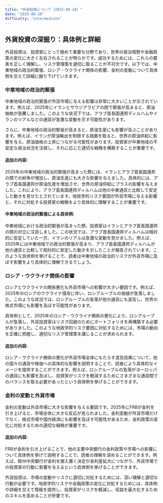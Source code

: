 ```yaml
---
title: "外貨投資について（2025-08-18）"
date: "2025-08-18"
difficulty: "intermediate"
---
```


## 外貨投資の深掘り：具体例と詳細

外貨投資は、投資家にとって極めて重要な分野であり、世界の政治情勢や金融政策の変化に大きく左右されることが明らかです。成功するためには、これらの要素を正しく理解し、リスク管理策を適切に取ることが不可欠です。以下では、中東地域の政治的緊張、ロシア・ウクライナ関係の影響、金利の変動について具体例を交えて詳細に掘り下げていきます。

### 中東地域の政治的緊張

中東地域の政治的緊張が外貨市場に与える影響は非常に大きいことが示されています。例えば、2025年にイランとサウジアラビアの間で緊張が高まると、原油価格が急騰しました。このような状況下では、アラブ首長国連邦ディルハムやイランのリアルなどの通貨が急激な変動を示す可能性があります。

さらに、中東地域の政治的緊張が高まると、原油生産にも影響が及ぶことがあります。例えば、イランが原油輸出を制限する措置を取ると、世界の原油供給に影響を与え、原油価格の上昇につながる可能性があります。投資家が中東地域の不安定な政治状況を注視し、それに応じた適切な戦略を構築することが重要です。

#### 追加の内容:
2025年の中東地域の政治的緊張が高まった際には、イランとアラブ首長国連邦の間での紛争が増加し、原油生産にも大きな影響を与えました。具体的には、アラブ首長国連邦が原油生産を増加させ、世界の原油供給にプラスの影響を与えました。これにより、アラブ首長国連邦ディルハムは他の中東通貨と比較して安定した動きを見せたとされています。地政学的リスク要因が外貨市場に与える影響と、それに対処する投資家の戦略をより具体的に理解することが重要です。

#### 中東地域の政治的緊張による具体例:
中東地域における政治的緊張が高まった際、投資家はイランとアラブ首長国連邦の間の対立に注目しました。この状況では、アラブ首長国連邦ディルハムは相対的に安定していた一方、イランのリアルは急激な変動を見せました。例えば、2025年には中東地域での政治的緊張が高まり、アラブ首長国連邦ディルハムが他の通貨と比較して相対的に安定した動きを示したことが報告されています。このような具体例を挙げることで、読者は中東地域の政治的リスクが外貨市場に及ぼす影響をより具体的に理解できるでしょう。

### ロシア・ウクライナ関係の影響

ロシアとウクライナの関係悪化も外貨市場への影響が大きい要因です。例えば、2025年のロシアのウクライナ侵攻に伴い、ロシアルーブルの価値が急落しました。このような状況では、ロシアルーブルの急落が他の通貨にも波及し、世界の株式市場にも影響を及ぼす可能性があります。

具体例として、2025年のロシア・ウクライナ関係の悪化により、ロシアルーブルが急落し、外貨投資家はリスク回避のためにポートフォリオを再構築する必要がありました。このような地政学的リスク要因に対処するためには、市場の動向を正確に把握し、適切なリスク管理策を講じることが求められます。

#### 追加の内容:
ロシア・ウクライナ関係の悪化が外貨市場全体にもたらす波及効果について、他の国々の通貨や株価への具体的な影響を説明することで、読者により具体的なイメージを提供することができます。例えば、ロシアルーブルの急落がヨーロッパの通貨にも影響を及ぼし、投資家がリスクを軽減するためにさまざまな通貨間でのバランスを取る必要があったという具体例を挙げることができます。

### 金利の変動と外貨市場

金利の変動は外貨市場に大きな影響を与える要因です。2025年にFRBが金利を引き上げると、市場全体に大きな反応が見られました。金利変動が外貨市場だけでなく、株式市場や国内経済にも影響を及ぼす可能性があるため、金利政策の変化に対処するための適切な戦略が重要です。

#### 追加の内容:
FRBが金利を引き上げることで、他の主要中央銀行の金利政策や市場への影響について具体例を挙げて説明することで、読者の理解を深めることができます。例えば、欧州中央銀行が金利を据え置く決定が金利差拡大につながり、外貨市場での投資家の行動に影響を与えるという具体例を挙げることができます。

外貨投資は、市場の変動やリスクに適切に対処するためには、深い理解と適切な行動が必要です。地政学的リスクや金融政策の変化に対処するためには、具体例や詳細を交えて情報を提供し、投資家がリスクを軽減し、収益を最大化するためのスキルを高めることが肝要です。
